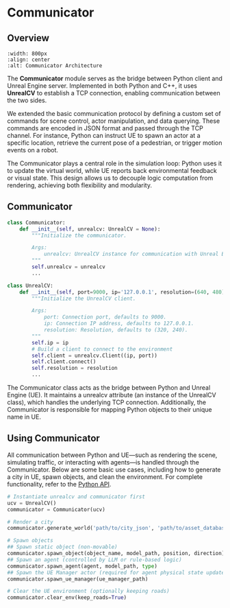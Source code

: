 # Communicator

## Overview
```{image} ../assets/communicator.png
:width: 800px
:align: center
:alt: Communicator Architecture
```
The **Communicator** module serves as the bridge between Python client and Unreal Engine server. Implemented in both Python and C++, it uses **UnrealCV** to establish a TCP connection, enabling communication between the two sides.

We extended the basic communication protocol by defining a custom set of commands for scene control, actor manipulation, and data querying. These commands are encoded in JSON format and passed through the TCP channel. For instance, Python can instruct UE to spawn an actor at a specific location, retrieve the current pose of a pedestrian, or trigger motion events on a robot.

The Communicator plays a central role in the simulation loop: Python uses it to update the virtual world, while UE reports back environmental feedback or visual state. This design allows us to decouple logic computation from rendering, achieving both flexibility and modularity.

## Communicator
```python
class Communicator:
    def __init__(self, unrealcv: UnrealCV = None):
        """Initialize the communicator.

        Args:
            unrealcv: UnrealCV instance for communication with Unreal Engine.
        """
        self.unrealcv = unrealcv
        ...

class UnrealCV:
    def __init__(self, port=9000, ip='127.0.0.1', resolution=(640, 480)):
        """Initialize the UnrealCV client.

        Args:
            port: Connection port, defaults to 9000.
            ip: Connection IP address, defaults to 127.0.0.1.
            resolution: Resolution, defaults to (320, 240).
        """
        self.ip = ip
        # Build a client to connect to the environment
        self.client = unrealcv.Client((ip, port))
        self.client.connect()
        self.resolution = resolution
        ...
```
The Communicator class acts as the bridge between Python and Unreal Engine (UE). It maintains a unrealcv attribute (an instance of the UnrealCV class), which handles the underlying TCP connection. Additionally, the Communicator is responsible for mapping Python objects to their unique name in UE.

## Using Communicator
All communication between Python and UE—such as rendering the scene, simulating traffic, or interacting with agents—is handled through the Communicator. Below are some basic use cases, including how to generate a city in UE, spawn objects, and clean the environment. For complete functionality, refer to the [Python API](../resources/python_api.md).

```python
# Instantiate unrealcv and communicator first
ucv = UnrealCV()
communicator = Communicator(ucv)

# Render a city
communicator.generate_world('path/to/city_json', 'path/to/asset_database')

# Spawn objects
## Spawn static object (non-movable)
communicator.spawn_object(object_name, model_path, position, direction)
## Spawn an agent (controlled by LLM or rule-based logic)
communicator.spawn_agent(agent, model_path, type)  
## Spawn the UE Manager actor (required for agent physical state updates)  
communicator.spawn_ue_manager(ue_manager_path)   

# Clear the UE environment (optionally keeping roads)
communicator.clear_env(keep_roads=True)
```